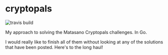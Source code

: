 # cryptopals
![travis build](https://travis-ci.org/valakuzhyk/cryptopals.png?branch=master)

My approach to solving the Matasano Cryptopals challenges. In Go.

I would really like to finish all of them without looking at any of the solutions that have been posted. 
Here's to the long haul!
